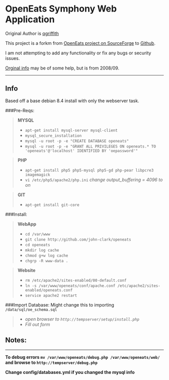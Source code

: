 OpenEats Symphony Web Application
===================

Original Author is [qgriffith](https://github.com/qgriffith)

This project  is a forkm from [OpenEats project on SourceForge](https://sourceforge.net/projects/openeats/) to [Github](https://github.com/john-clark/openeats).

I am not attempting to add any functionality or fix any bugs or security issues.

[Orginal info](https://openeats.wordpress.com/install/) may be of some help, but is from 2008/09.

----------

Info
----

Based off a base debian 8.4 install with only the webserver task.

###Pre-Reqs:

> **MYSQL**
> - `apt-get install mysql-server mysql-client`
> - `mysql_secure_installation`
> - `mysql -u root -p -e "CREATE DATABASE openeats"`
> - `mysql -u root -p -e "GRANT ALL PRIVILEGES ON openeats.* TO 'openeats'@'localhost' IDENTIFIED BY 'oepassword'"`

> **PHP** 
> - `apt-get install php5 php5-mysql php5-gd php-pear libpcre3 imagemagick`
> - `vi /etc/php5/apache2/php.ini`
> *change output_buffering = 4096 to on*

> **GIT**
> - `apt-get install git-core`

###Install:

> **WebApp**
> - `cd /var/www`
> - `git clone http://github.com/john-clark/openeats`
> - `cd openeats`
> - `mkdir log cache`
> - `chmod g+w log cache`
> - `chgrp -R www-data .`

> **Website**
> - `rm /etc/apache2/sites-enabled/00-default.conf`
> - `ln -s /var/www/openeats/conf/apache.conf /etc/apache2/sites-enabled/openeats.conf`
> - `service apache2 restart`

###Import Database: 
Might change this to importing `/data/sql/oe_schema.sql`

> - *open browser to `http://tempserver/setup/install.php`*
> - *Fill out form*

## Notes:

----

**To debug errors `mv /var/www/openeats/debug.php /var/www/openeats/web/` 
and browse to `http://tempserver/debug.php`**

**Change config/databases.yml if you changed the mysql info**
